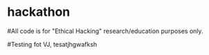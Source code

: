 # hackathon

#All code is for "Ethical Hacking" research/education purposes only.

#Testing fot VJ, tesatjhgwafksh